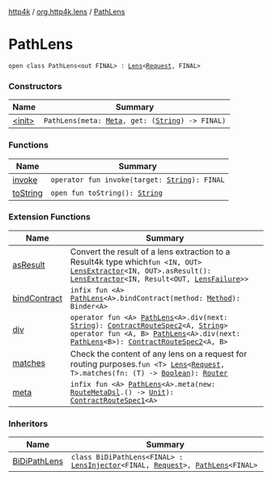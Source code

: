 [http4k](../../index.md) / [org.http4k.lens](../index.md) / [PathLens](./index.md)

# PathLens

`open class PathLens<out FINAL> : `[`Lens`](../-lens/index.md)`<`[`Request`](../../org.http4k.core/-request/index.md)`, FINAL>`

### Constructors

| Name | Summary |
|---|---|
| [&lt;init&gt;](-init-.md) | `PathLens(meta: `[`Meta`](../-meta/index.md)`, get: (`[`String`](https://kotlinlang.org/api/latest/jvm/stdlib/kotlin/-string/index.html)`) -> FINAL)` |

### Functions

| Name | Summary |
|---|---|
| [invoke](invoke.md) | `operator fun invoke(target: `[`String`](https://kotlinlang.org/api/latest/jvm/stdlib/kotlin/-string/index.html)`): FINAL` |
| [toString](to-string.md) | `open fun toString(): `[`String`](https://kotlinlang.org/api/latest/jvm/stdlib/kotlin/-string/index.html) |

### Extension Functions

| Name | Summary |
|---|---|
| [asResult](../as-result.md) | Convert the result of a lens extraction to a Result4k type which`fun <IN, OUT> `[`LensExtractor`](../-lens-extractor/index.md)`<IN, OUT>.asResult(): `[`LensExtractor`](../-lens-extractor/index.md)`<IN, Result<OUT, `[`LensFailure`](../-lens-failure/index.md)`>>` |
| [bindContract](../../org.http4k.contract/bind-contract.md) | `infix fun <A> `[`PathLens`](./index.md)`<A>.bindContract(method: `[`Method`](../../org.http4k.core/-method/index.md)`): Binder<A>` |
| [div](../../org.http4k.contract/div.md) | `operator fun <A> `[`PathLens`](./index.md)`<A>.div(next: `[`String`](https://kotlinlang.org/api/latest/jvm/stdlib/kotlin/-string/index.html)`): `[`ContractRouteSpec2`](../../org.http4k.contract/-contract-route-spec2/index.md)`<A, `[`String`](https://kotlinlang.org/api/latest/jvm/stdlib/kotlin/-string/index.html)`>`<br>`operator fun <A, B> `[`PathLens`](./index.md)`<A>.div(next: `[`PathLens`](./index.md)`<B>): `[`ContractRouteSpec2`](../../org.http4k.contract/-contract-route-spec2/index.md)`<A, B>` |
| [matches](../matches.md) | Check the content of any lens on a request for routing purposes.`fun <T> `[`Lens`](../-lens/index.md)`<`[`Request`](../../org.http4k.core/-request/index.md)`, T>.matches(fn: (T) -> `[`Boolean`](https://kotlinlang.org/api/latest/jvm/stdlib/kotlin/-boolean/index.html)`): `[`Router`](../../org.http4k.routing/-router/index.md) |
| [meta](../../org.http4k.contract/meta.md) | `infix fun <A> `[`PathLens`](./index.md)`<A>.meta(new: `[`RouteMetaDsl`](../../org.http4k.contract/-route-meta-dsl/index.md)`.() -> `[`Unit`](https://kotlinlang.org/api/latest/jvm/stdlib/kotlin/-unit/index.html)`): `[`ContractRouteSpec1`](../../org.http4k.contract/-contract-route-spec1/index.md)`<A>` |

### Inheritors

| Name | Summary |
|---|---|
| [BiDiPathLens](../-bi-di-path-lens/index.md) | `class BiDiPathLens<FINAL> : `[`LensInjector`](../-lens-injector/index.md)`<FINAL, `[`Request`](../../org.http4k.core/-request/index.md)`>, `[`PathLens`](./index.md)`<FINAL>` |
